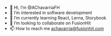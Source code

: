 - 👋 Hi, I’m @AChavarriaFH
- 👀 I’m interested in software development
- 🌱 I’m currently learning React, Lerna, Storybook
- 💞️ I’m looking to collaborate on FusionHit
- 📫 How to reach me [achavarria@fusionhit.com](mailto:achavarria@fusionhit.com)

<!---
AChavarriaFH/AChavarriaFH is a ✨ special ✨ repository because its `README.md` (this file) appears on your GitHub profile.
You can click the Preview link to take a look at your changes.
--->

